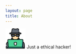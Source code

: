 ```yaml
---
layout: page
title: About
---
```



![Just a ethical hacker.](/assets/hacker.png) Just a ethical hacker!